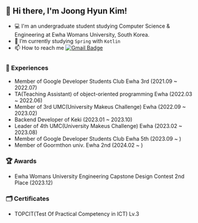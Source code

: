 ## 👋 Hi there, I'm Joong Hyun Kim!
- 💻 I'm an undergraduate student studying Computer Science & Engineering at Ewha Womans University, South Korea. 
- 🌱 I’m currently studying `Spring` with `Kotlin`
- 📫 How to reach me  [![Gmail Badge](https://img.shields.io/badge/Gmail-D14836?style=flat&logo=Gmail&logoColor=white)](mailto:jooongh.k@gmail.com)

##

### 🔭 Experiences
- Member of Google Developer Students Club Ewha 3rd (2021.09 ~ 2022.07)
- TA(Teaching Assistant) of object-oriented programming Ewha (2022.03 ~ 2022.06)
- Member of 3rd UMC(University Makeus Challenge) Ewha (2022.09 ~ 2023.02)
- Backend Developer of Keki (2023.01 ~ 2023.10)
- Leader of 4th UMC(University Makeus Challenge) Ewha (2023.02 ~ 2023.08)
- Member of Google Developer Students Club Ewha 5th (2023.09 ~ )
- Member of Goormthon univ. Ewha 2nd (2024.02 ~ )


### 🏆 Awards
- Ewha Womans University Engineering Capstone Design Contest 2nd Place (2023.12)

### 🗂️ Certificates
- TOPCIT(Test Of Practical Competency in ICT) Lv.3
